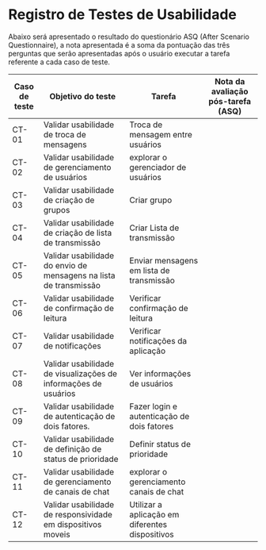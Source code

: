 # Registro de Testes de Usabilidade

Abaixo será apresentado o resultado do questionário ASQ (After Scenario Questionnaire), a nota apresentada é a soma da pontuação das três perguntas que serão apresentadas após o usuário executar a tarefa referente a cada caso de teste.

|Caso de teste | Objetivo do teste | Tarefa| Nota da avaliação pós-tarefa (ASQ)|
|------|-----------------------------------------|----|----|
|CT-01 | Validar usabilidade de troca de mensagens | Troca de mensagem entre usuários | |
|CT-02 | Validar usabilidade de gerenciamento de usuários | explorar o gerenciador de usuários| |
|CT-03 | Validar usabilidade de criação de grupos |  Criar grupo | |
|CT-04 | Validar usabilidade de criação de lista de transmissão | Criar Lista de transmissão | |
|CT-05 | Validar usabilidade do envio de mensagens na lista de transmissão | Enviar mensagens em lista de transmissão| |
|CT-06 | Validar usabilidade de confirmação de leitura | Verificar confirmação de leitura| |
|CT-07 | Validar usabilidade de notificações | Verificar notificações da aplicação| |
|CT-08 | Validar usabilidade de visualizações de informações de usuários | Ver informações de usuários| |
|CT-09 | Validar usabilidade de autenticação de dois fatores. | Fazer login e autenticação de dois fatores| |
|CT-10 | Validar usabilidade de definição de status de prioridade |Definir status de prioridade| |
|CT-11 | Validar usabilidade de gerenciamento de canais de chat | explorar o gerenciamento canais de chat| |
|CT-12 | Validar usabilidade de responsividade em dispositivos moveis |Utilizar a aplicação em diferentes dispositivos| |
